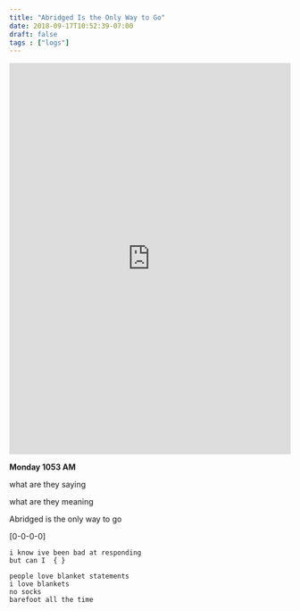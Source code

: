 ```yaml
---
title: "Abridged Is the Only Way to Go"
date: 2018-09-17T10:52:39-07:00
draft: false
tags : ["logs"]
---
```


<iframe width="100%" height="700" scrolling="no" frameborder="no" allow="autoplay" src="https://w.soundcloud.com/player/?url=https%3A//api.soundcloud.com/tracks/503374590%3Fsecret_token%3Ds-LYoGR&color=%23222222&auto_play=false&hide_related=false&show_comments=true&show_user=true&show_reposts=false&show_teaser=true&visual=true"></iframe>

**Monday 1053 AM**


what are they saying

what are they meaning


Abridged is the only way to go

[0-0-0-0]

```
i know ive been bad at responding
but can I  { }

people love blanket statements
i love blankets
no socks
barefoot all the time
```

